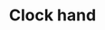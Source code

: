 ---
title: Clock hand
tags: ["clock", "hand", "time", "watch", "hour", "tick", "tock", "alarm"]
icon: clock-hand
svg: '<svg xmlns="http://www.w3.org/2000/svg" width="24" height="24" fill="none" viewBox="0 0 24 24" stroke-width="1.5" stroke-linecap="round" stroke-linejoin="round" stroke="currentColor"><path d="M12.147 3v9l6 3"/></svg>'
---